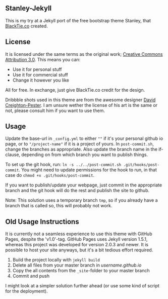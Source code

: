 Stanley-Jekyll
----

This is my try at a Jekyll port of the free bootstrap theme Stanley, that [BlackTie.co](http://www.blacktie.co/) created.

License
----

It is licensed under the same terms as the original work; [Creative Commons Attribution 3.0](http://creativecommons.org/licenses/by/3.0/). This means you can:
 *  Use it for personal stuff
 *  Use it for commercial stuff
 *  Change it however you like

All for free. In exchange, just give BlackTie.co credit for the design.

Dribbble shots used in this theme are from the awesome designer [David Creighton-Pester](https://dribbble.com/wanderingbert). I am unsure wether the license of his art is the same or not, please consult him if you want to use them.

Usage
----

Update the base-url in `_config.yml` to either `""` if it's your personal github io page, or to `"/project-name"` if it is a project of yours. In  `post-commit.sh`, change the branches as appropriate. Also update the branch name in the if-clause, depending on from which branch you want to publish things.

To set up the git hook, run: `ln -s ../../post-commit.sh .git/hooks/post-commit`.
You might need to update permissions for the hook to run, in that case do `chmod +x .git/hooks/post-commit`.

If you want to publish/update your webpage, just commit in the appropriate branch and the git hook will do the rest and publish the site to github.

Note:
This solution uses a temporary branch `tmp`, so if you already have a branch that is called so, this will probably not work.


Old Usage Instructions
----

It is currently not a seamless experience to use this theme with GitHub Pages, despite the 'v1.0'-tag. GitHub Pages uses Jekyll version 1.5.1, whereas this project was developed for version 2.0.3 and newer. It is possible to host your site anyways, but it's a bit tedious effort required.

1. Build the project locally with `jekyll build`
2. Delete all files from your master branch in *username.github.io*
3. Copy the all contents from the `_site`-folder to your master branch
4. Commit and push


I might look at a simpler solution further ahead (or use some kind of script for the deployment).
